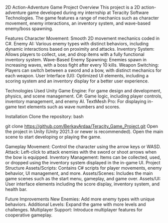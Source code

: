 2D Action-Adventure Game Project
Overview
This project is a 2D action-adventure game developed during my internship at Teracity Software Technologies. The game features a range of mechanics such as character movement, enemy interactions, an inventory system, and wave-based enemy/boss spawning.

Features
Character Movement: Smooth 2D movement mechanics coded in C#.
Enemy AI: Various enemy types with distinct behaviors, including dynamic interactions based on proximity and attacks.
Inventory System: Allows players to collect, use, and drop items with a fully functional inventory system.
Wave-Based Enemy Spawning: Enemies spawn in increasing waves, with a boss fight after every 10 kills.
Weapon Switching: Players can switch between a sword and a bow, with distinct mechanics for each weapon.
User Interface (UI): Optimized UI elements, including a scoring system and an inventory display for a better user experience.

Technologies Used
Unity Game Engine: For game design and development, physics, and scene management.
C#: Game logic, including player controls, inventory management, and enemy AI.
TextMesh Pro: For displaying in-game text elements such as wave numbers and scores.

Installation
Clone the repository:
bash

git clone https://github.com/BerkayArdaa/Teracity_Game_Project.git
Open the project in Unity (Unity 2021.3 or newer is recommended).
Open the main scene to start developing or playing the game.

Gameplay
Movement: Control the character using the arrow keys or WASD.
Attack: Left-click to attack enemies with the sword or shoot arrows when the bow is equipped.
Inventory Management: Items can be collected, used, or dropped using the inventory system displayed in the in-game UI.
Project Structure
Assets/Scripts: Contains C# scripts for player movements, enemy behavior, UI management, and more.
Assets/Scenes: Includes the main game scenes such as the start menu, gameplay, and game over.
Assets/UI: User interface elements including the score display, inventory system, and health bar.

Future Improvements
New Enemies: Add more enemy types with unique behaviors.
Additional Levels: Expand the game with more levels and challenges.
Multiplayer Support: Introduce multiplayer features for cooperative gameplay.

